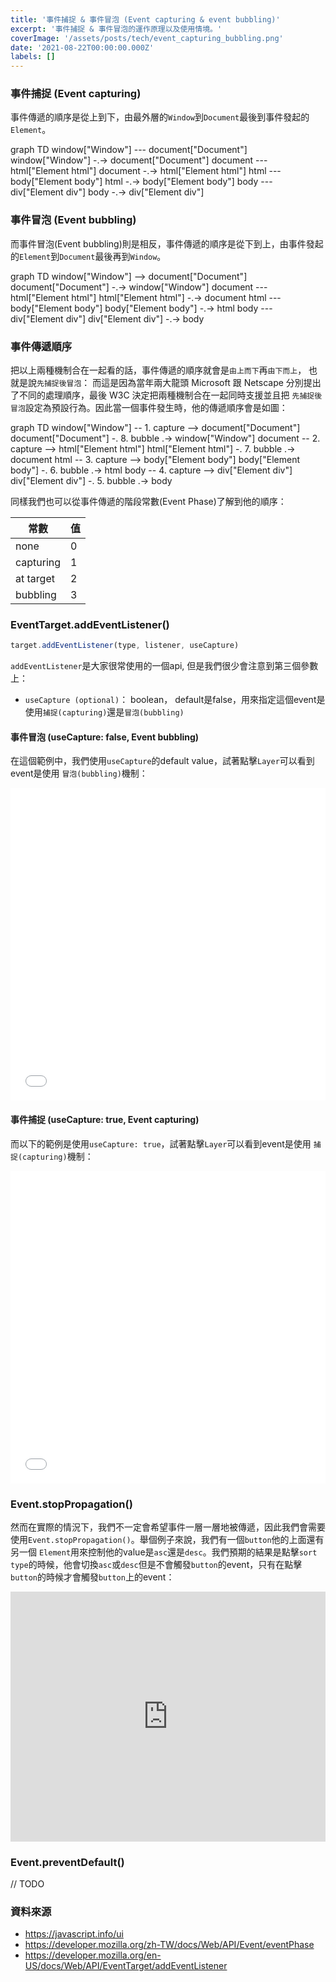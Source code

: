 ```yaml
---
title: '事件捕捉 & 事件冒泡 (Event capturing & event bubbling)'
excerpt: '事件捕捉 & 事件冒泡的運作原理以及使用情境。'
coverImage: '/assets/posts/tech/event_capturing_bubbling.png'
date: '2021-08-22T00:00:00.000Z'
labels: []
---
```

### 事件捕捉 (Event capturing)
事件傳遞的順序是從上到下，由最外層的`Window`到`Document`最後到事件發起的`Element`。

<div class="mermaid">
graph TD
    window["Window"] --- document["Document"]
    window["Window"] -.-> document["Document"]
    document --- html["Element html"]
    document -.-> html["Element html"]
    html --- body["Element body"]
    html -.-> body["Element body"]
    body --- div["Element div"]
    body -.-> div["Element div"]
</div>

### 事件冒泡 (Event bubbling)
而事件冒泡(Event bubbling)則是相反，事件傳遞的順序是從下到上，由事件發起的`Element`到`Document`最後再到`Window`。

<div class="mermaid">
graph TD
    window["Window"] --> document["Document"]
    document["Document"] -.-> window["Window"]
    document --- html["Element html"]
    html["Element html"] -.-> document
    html --- body["Element body"]
    body["Element body"] -.-> html
    body --- div["Element div"]
    div["Element div"] -.-> body
</div>

### 事件傳遞順序

把以上兩種機制合在一起看的話，事件傳遞的順序就會是`由上而下`再`由下而上`， 也就是說`先捕捉後冒泡`：
而這是因為當年兩大龍頭 Microsoft 跟 Netscape 分別提出了不同的處理順序，最後 W3C 決定把兩種機制合在一起同時支援並且把
`先捕捉後冒泡`設定為預設行為。因此當一個事件發生時，他的傳遞順序會是如圖：

<div class="mermaid">
graph TD
    window["Window"] -- 1. capture --> document["Document"]
    document["Document"] -. 8. bubble .-> window["Window"]
    document -- 2. capture --> html["Element html"]
    html["Element html"] -. 7. bubble .-> document
    html  -- 3. capture --> body["Element body"]
    body["Element body"] -. 6. bubble .-> html
    body  -- 4. capture --> div["Element div"]
    div["Element div"] -. 5. bubble .-> body
</div>

同樣我們也可以從事件傳遞的階段常數(Event Phase)了解到他的順序：

常數           | 值
------------- | -------------
none          | 0
capturing     | 1
at target     | 2
bubbling      | 3

### EventTarget.addEventListener()

```javascript
target.addEventListener(type, listener, useCapture)
```
`addEventListener`是大家很常使用的一個api, 但是我們很少會注意到第三個參數上：
- `useCapture (optional)`： boolean， default是false，用來指定這個event是使用`捕捉(capturing)`還是`冒泡(bubbling)`

#### 事件冒泡 (useCapture: false, Event bubbling)
在這個範例中，我們使用`useCapture`的default value，試著點擊`Layer`可以看到event是使用 `冒泡(bubbling)`機制：

<Iframe width="100%" height="500" scrolling="no" title="Event bubbling" src="//codepen.io/jeserlin/embed/GREKQJQ?default-tab=result" frameBorder="no" allowtransparency="true" allowFullScreen={true}>
  See the Pen <a href="https://codepen.io/jeserlin/pen/GREKQJQ">
  Event bubbling</a> by jeserlin chiu (<a href="https://codepen.io/jeserlin">@jeserlin</a>)
  on <a href="https://codepen.io">CodePen</a>.
</Iframe>

#### 事件捕捉 (useCapture: true, Event capturing)
而以下的範例是使用`useCapture: true`，試著點擊`Layer`可以看到event是使用 `捕捉(capturing)`機制：

<Iframe width="100%" height="500" scrolling="no" title="Event capturing" src="//codepen.io/jeserlin/embed/WNOeyQL?default-tab=result" frameBorder="no" allowtransparency="true" allowFullScreen={true}>
  See the Pen <a href="https://codepen.io/jeserlin/pen/WNOeyQL">
  Event bubbling</a> by jeserlin chiu (<a href="https://codepen.io/jeserlin">@jeserlin</a>)
  on <a href="https://codepen.io">CodePen</a>.
</Iframe>

### Event.stopPropagation()

然而在實際的情況下，我們不一定會希望事件一層一層地被傳遞，因此我們會需要使用`Event.stopPropagation()`。舉個例子來說，我們有一個`button`他的上面還有另一個 `Element`用來控制他的value是`asc`還是`desc`。我們預期的結果是點擊`sort type`的時候，他會切換`asc`或`desc`但是不會觸發`button`的event，只有在點擊`button`的時候才會觸發`button`上的event：

<iframe height="400" style="width: 100%;" scrolling="no" title="Event stopPropagation" src="https://codepen.io/jeserlin/embed/vYZYyKJ?default-tab=result&editable=true" frameborder="no" loading="lazy" allowtransparency="true" allowfullscreen="true">
  See the Pen <a href="https://codepen.io/jeserlin/pen/vYZYyKJ">
  Event stopPropagation</a> by jeserlin chiu (<a href="https://codepen.io/jeserlin">@jeserlin</a>)
  on <a href="https://codepen.io">CodePen</a>.
</iframe>

### Event.preventDefault()
// TODO
### 資料來源

- <a href='https://javascript.info/ui' target="_blank">https://javascript.info/ui</a>
- <a href='https://developer.mozilla.org/zh-TW/docs/Web/API/Event/eventPhase' target="_blank">https://developer.mozilla.org/zh-TW/docs/Web/API/Event/eventPhase</a>
- <a href='https://developer.mozilla.org/en-US/docs/Web/API/EventTarget/addEventListener' target="_blank">https://developer.mozilla.org/en-US/docs/Web/API/EventTarget/addEventListener</a>
